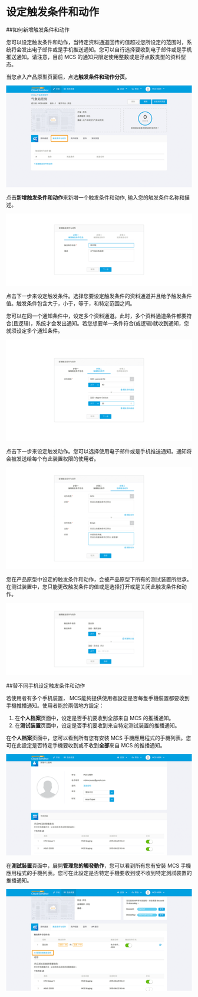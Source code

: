 # 设定触发条件和动作

##如何新增触发条件和动作

您可以设定触发条件和动作，当特定资料通道回传的值超过您所设定的范围时，系统将会发出电子邮件或是手机推送通知。您可以自行选择要收到电子邮件或是手机推送通知。请注意，目前 MCS 的通知只限定使用整数或是浮点数类型的资料型态。

当您点入产品原型页面后，点选**触发条件和动作分页**。

![](../images/Trigger/img_trigger_01.png)

点击**新增触发条件和动作**来新增一个触发条件和动作, 输入您的触发条件名称和描述。

![](../images/Trigger/img_trigger_02.png)

点击下一步来设定触发条件。选择您要设定触发条件的资料通道并且给予触发条件值。触发条件包含大于，小于，等于，和特定范围之间。

您可以在同一个通知条件中，设定多个资料通道。此时，多个资料通道条件都要符合(且逻辑)，系统才会发出通知。若您想要单一条件符合(或逻辑)就收到通知，您就须设定多个通知条件。

![](../images/Trigger/img_trigger_03.png)

点击下一步来设定触发动作。您可以选择使用电子邮件或是手机推送通知。通知将会被发送给每个有此装置权限的使用者。


![](../images/Trigger/img_trigger_04.png)

您在产品原型中设定的触发条件和动作，会被产品原型下所有的测试装置所继承。在测试装置中，您只能更改触发条件的值或是选择打开或是关闭此触发条件和动作。

![](../images/Trigger/img_trigger_05.png)

##替不同手机设定触发条件和动作

若使用者有多个手机装置， MCS能夠提供使用者設定是否每隻手機裝置都要收到手機推播通知。使用者能於兩個地方設定：

1. 在**个人档案**页面中，设定是否手机要收到全部来自 MCS 的推播通知。
2. 在**测试装置**页面中，设定是否手机要收到来自特定测试装置的推播通知。

在**个人档案**页面中，您可以看到所有您有安装 MCS 手機應用程式的手機列表。您可在此設定是否特定手機要收到或不收到**全部**來自 MCS 的推播通知。

![](../images/Trigger/img_trigger_06.png)

在**測試裝置**頁面中，展開**管理您的觸發動作**，您可以看到所有您有安裝 MCS 手機應用程式的手機列表。您可在此設定是否特定手機要收到或不收到特定測試裝置的推播通知。

![](../images/Trigger/img_trigger_07.png)
